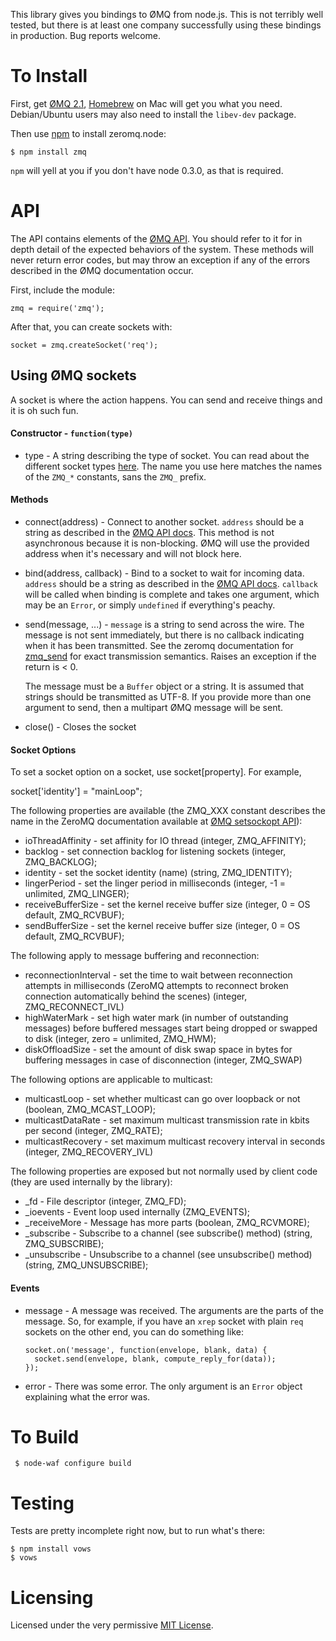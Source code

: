 This library gives you bindings to ØMQ from node.js. This is not terribly
well tested, but there is at least one company successfully using these bindings
in production. Bug reports welcome.

To Install
==========

First, get [ØMQ 2.1], [Homebrew] on Mac will get you what you need.
Debian/Ubuntu users may also need to install the `libev-dev` package.

Then use [npm] to install zeromq.node:

    $ npm install zmq

`npm` will yell at you if you don't have node 0.3.0, as that is required.

API
===

The API contains elements of the [ØMQ API]. You should refer to it
for in depth detail of the expected behaviors of the system. These methods will
never return error codes, but may throw an exception if any of the errors
described in the ØMQ documentation occur.

First, include the module:

    zmq = require('zmq');

After that, you can create sockets with:

    socket = zmq.createSocket('req');

Using ØMQ sockets
-----------------
A socket is where the action happens. You can send and receive things and it is
oh such fun.

#### Constructor - `function(type)`

 * type - A string describing the type of socket. You can read about the
   different socket types [here][zmq_socket]. The name you use here matches the
   names of the `ZMQ_*` constants, sans the `ZMQ_` prefix.

#### Methods

 * connect(address) - Connect to another socket. `address` should be a string
   as described in the [ØMQ API docs][zmq_connect]. This method is not
   asynchronous because it is non-blocking. ØMQ will use the provided address
   when it's necessary and will not block here.

 * bind(address, callback) - Bind to a socket to wait for incoming data.
   `address` should be a string as described in the [ØMQ API docs][zmq_bind].
   `callback` will be called when binding is complete and takes one argument,
   which may be an `Error`, or simply `undefined` if everything's peachy.

 * send(message, ...) - `message` is a string to send across the wire. The
   message is not sent immediately, but there is no callback indicating when
   it has been transmitted. See the zeromq documentation for [zmq_send](http://api.zeromq.org/2-1:zmq-send) for exact
   transmission semantics. Raises an exception if the return is < 0.

   The message must be a `Buffer` object or a string. It is assumed that
   strings should be transmitted as UTF-8. If you provide more than one
   argument to send, then a multipart ØMQ message will be sent.

 * close() - Closes the socket

#### Socket Options

   To set a socket option on a socket, use socket[property].  For example,

   socket['identity'] = "mainLoop";

   The following properties are available (the ZMQ_XXX constant describes the name in the ZeroMQ documentation available at [ØMQ setsockopt API]):

   * ioThreadAffinity - set affinity for IO thread (integer, ZMQ_AFFINITY);
   * backlog - set connection backlog for listening sockets (integer, ZMQ_BACKLOG);
   * identity - set the socket identity (name) (string, ZMQ_IDENTITY);
   * lingerPeriod - set the linger period in milliseconds (integer, -1 = unlimited, ZMQ_LINGER);
   * receiveBufferSize - set the kernel receive buffer size (integer, 0 = OS default, ZMQ_RCVBUF);
   * sendBufferSize - set the kernel receive buffer size (integer, 0 = OS default, ZMQ_RCVBUF);

   The following apply to message buffering and reconnection:

   * reconnectionInterval - set the time to wait between reconnection attempts in milliseconds (ZeroMQ attempts to reconnect broken connection automatically behind the scenes) (integer, ZMQ_RECONNECT_IVL)
   * highWaterMark - set high water mark (in number of outstanding messages) before buffered messages start being dropped or swapped to disk (integer, zero = unlimited, ZMQ_HWM);
   * diskOffloadSize - set the amount of disk swap space in bytes for buffering messages in case of disconnection (integer, ZMQ_SWAP)

   The following options are applicable to multicast:

   * multicastLoop - set whether multicast can go over loopback or not (boolean, ZMQ_MCAST_LOOP);
   * multicastDataRate - set maximum multicast transmission rate in kbits per second (integer, ZMQ_RATE);
   * multicastRecovery - set maximum multicast recovery interval in seconds (integer, ZMQ_RECOVERY_IVL)

   The following properties are exposed but not normally used by client code (they are used internally by the library):

   * _fd - File descriptor (integer, ZMQ_FD);
   * _ioevents - Event loop used internally (ZMQ_EVENTS);
   * _receiveMore - Message has more parts (boolean, ZMQ_RCVMORE);
   * _subscribe - Subscribe to a channel (see subscribe() method) (string, ZMQ_SUBSCRIBE);
   * _unsubscribe - Unsubscribe to a channel (see unsubscribe() method) (string, ZMQ_UNSUBSCRIBE);


#### Events

 * message - A message was received. The arguments are the parts of the
   message. So, for example, if you have an `xrep` socket with plain `req`
   sockets on the other end, you can do something like:

       socket.on('message', function(envelope, blank, data) {
         socket.send(envelope, blank, compute_reply_for(data));
       });

 * error - There was some error. The only argument is an `Error` object
   explaining what the error was.


To Build
========

     $ node-waf configure build

Testing
=======

Tests are pretty incomplete right now, but to run what's there:

    $ npm install vows
    $ vows

Licensing
=========

Licensed under the very permissive [MIT License].

[node.js]: http://github.com/ry/node
[npm]: https://github.com/isaacs/npm
[ØMQ 2.1]: http://www.zeromq.org/intro:get-the-software
[Homebrew]: http://mxcl.github.com/homebrew/
[ØMQ API]: http://api.zeromq.org/
[ØMQ setsockopt API]: http://api.zeromq.org/2-1-3:zmq-setsockopt
[zmq_socket]: http://api.zeromq.org/zmq_socket.html
[zmq_connect]: http://api.zeromq.org/zmq_connect.html
[zmq_bind]: http://api.zeromq.org/zmq_bind.html
[MIT license]: http://www.opensource.org/licenses/mit-license.php
